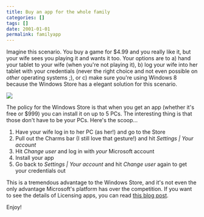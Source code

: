 ```yaml
---
title: Buy an app for the whole family
categories: []
tags: []
date: 2001-01-01
permalink: familyapp
---
```


Imagine this scenario. You buy a game for $4.99 and you really like it, but your wife sees you playing it and wants it too. Your options are to a) hand your tablet to your wife (when you're not playing it), b) log your wife into her tablet with your credentials (never the right choice and not even possible on _other_ operating systems ;), or c) make sure you're using Windows 8 because the Windows Store has a elegant solution for this scenario.

![](http://codefoster.blob.core.windows.net/site/image/ce394f5bb7a942d3938abe5c7994f26d/familyapp_01_1.png)

The policy for the Windows Store is that when you get an app (whether it's free or $999) you can install it on up to 5 PCs. The interesting thing is that those don't have to be your PCs. Here's the scoop...

1.  Have your wife log in to her PC (as her!) and go to the Store
2.  Pull out the Charms bar (I still love that gesture!) and hit _Settings | Your account_
3.  Hit _Change user_ and log in with _your_ Microsoft account
4.  Install your app
5.  Go back to _Settings | Your account_ and hit _Change user_ again to get your credentials out

This is a tremendous advantage to the Windows Store, and it's not even the only advantage Microsoft's platform has over the competition. If you want to see the details of Licensing apps, you can read [this blog post](http://blogs.msdn.com/b/windowsstore/archive/2012/03/12/licensing-apps.aspx).

Enjoy!